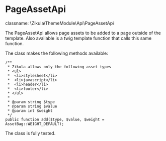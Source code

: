 PageAssetApi
============

classname: \Zikula\ThemeModule\Api\PageAssetApi

The PageAssetApi allows page assets to be added to a page outside of the template.
Also available is a twig template function that calls this same function.

The class makes the following methods available:

    /**
     * Zikula allows only the following asset types
     * <ul>
     *  <li>stylesheet</li>
     *  <li>javascript</li>
     *  <li>header</li>
     *  <li>footer</li>
     * </ul>
     *
     * @param string $type
     * @param string $value
     * @param int $weight
     */
    public function add($type, $value, $weight = AssetBag::WEIGHT_DEFAULT);

The class is fully tested.
